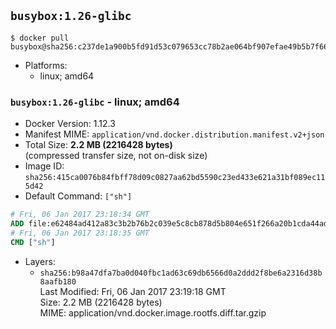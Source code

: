 ## `busybox:1.26-glibc`

```console
$ docker pull busybox@sha256:c237de1a900b5fd91d53c079653cc78b2ae064bf907efae49b5b7f660f738455
```

-	Platforms:
	-	linux; amd64

### `busybox:1.26-glibc` - linux; amd64

-	Docker Version: 1.12.3
-	Manifest MIME: `application/vnd.docker.distribution.manifest.v2+json`
-	Total Size: **2.2 MB (2216428 bytes)**  
	(compressed transfer size, not on-disk size)
-	Image ID: `sha256:415ca0076b84fbff78d09c0827aa62bd5590c23ed433e621a31bf089ec115d42`
-	Default Command: `["sh"]`

```dockerfile
# Fri, 06 Jan 2017 23:18:34 GMT
ADD file:e62484ad412a83c3b2b76b2c039e5c8cb878d5b804e651f266a20b1cda44adbf in / 
# Fri, 06 Jan 2017 23:18:35 GMT
CMD ["sh"]
```

-	Layers:
	-	`sha256:b98a47dfa7ba0d040fbc1ad63c69db6566d0a2ddd2f8be6a2316d38b8aafb180`  
		Last Modified: Fri, 06 Jan 2017 23:19:18 GMT  
		Size: 2.2 MB (2216428 bytes)  
		MIME: application/vnd.docker.image.rootfs.diff.tar.gzip
